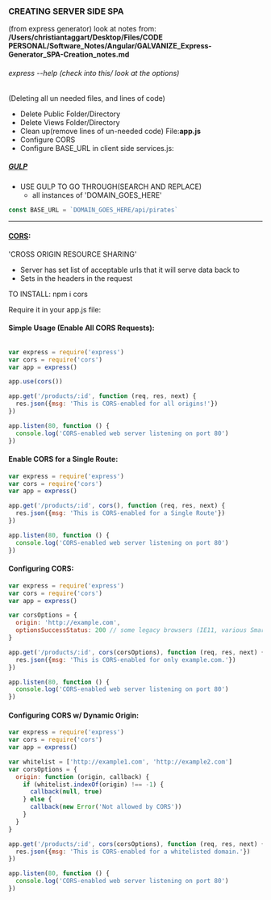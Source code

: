 
### CREATING SERVER SIDE SPA
(from express generator)
look at notes from: **/Users/christiantaggart/Desktop/Files/CODE PERSONAL/Software_Notes/Angular/GALVANIZE_Express-Generator_SPA-Creation_notes.md**
###### express --help (check into this/ look at the options)

(Deleting all un needed files, and lines  of code)
- Delete Public Folder/Directory
- Delete Views Folder/Directory
- Clean up(remove lines of un-needed code) File:**app.js**
- Configure CORS
- Configure BASE_URL in client side services.js:
##### [GULP](http://gulpjs.com/)
- USE GULP TO GO THROUGH(SEARCH AND REPLACE)
  - all instances of 'DOMAIN_GOES_HERE'

```js
const BASE_URL = `DOMAIN_GOES_HERE/api/pirates`
```

---

#### [CORS](https://www.npmjs.com/package/cors):
'CROSS ORIGIN RESOURCE SHARING'
- Server has set list of acceptable urls that it will serve data back to
- Sets in the headers in the request

TO INSTALL:
npm i cors

Require it in your app.js file:

#### Simple Usage (Enable All CORS Requests):
```js

var express = require('express')
var cors = require('cors')
var app = express()

app.use(cors())

app.get('/products/:id', function (req, res, next) {
  res.json({msg: 'This is CORS-enabled for all origins!'})
})

app.listen(80, function () {
  console.log('CORS-enabled web server listening on port 80')
})
```

#### Enable CORS for a Single Route:
```js
var express = require('express')
var cors = require('cors')
var app = express()

app.get('/products/:id', cors(), function (req, res, next) {
  res.json({msg: 'This is CORS-enabled for a Single Route'})
})

app.listen(80, function () {
  console.log('CORS-enabled web server listening on port 80')
})
```

#### Configuring CORS:
```js
var express = require('express')
var cors = require('cors')
var app = express()

var corsOptions = {
  origin: 'http://example.com',
  optionsSuccessStatus: 200 // some legacy browsers (IE11, various SmartTVs) choke on 204
}

app.get('/products/:id', cors(corsOptions), function (req, res, next) {
  res.json({msg: 'This is CORS-enabled for only example.com.'})
})

app.listen(80, function () {
  console.log('CORS-enabled web server listening on port 80')
})
```
#### Configuring CORS w/ Dynamic Origin:
```js
var express = require('express')
var cors = require('cors')
var app = express()

var whitelist = ['http://example1.com', 'http://example2.com']
var corsOptions = {
  origin: function (origin, callback) {
    if (whitelist.indexOf(origin) !== -1) {
      callback(null, true)
    } else {
      callback(new Error('Not allowed by CORS'))
    }
  }
}

app.get('/products/:id', cors(corsOptions), function (req, res, next) {
  res.json({msg: 'This is CORS-enabled for a whitelisted domain.'})
})

app.listen(80, function () {
  console.log('CORS-enabled web server listening on port 80')
})
```
